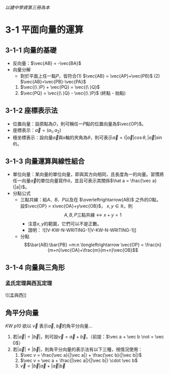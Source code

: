 *以建中學資第三冊為本*
# 3-1 平面向量的運算
## 3-1-1 向量的基礎
- 反向量：$\vec{AB} = -\vec{BA}$
- 向量分解
	- 對於平面上任一點$P$，皆符合(1) $\vec{AB} = \vec{AP}+\vec{PB}$ (2) $\vec{AB}=\vec{PB}-\vec{PA}$
	1. $\vec{(\ )P} + \vec{PQ} = \vec{(\ )Q}$
	2. $\vec{PQ} = \vec{(\ )Q} - \vec{(\ )P}$ (終點 - 始點)

## 3-1-2 座標表示法
- 位置向量：設原點為$O$，則可稱任一$P$點的位置向量為$\vec{OP}$。
- 座標表示：$\vec a = (a_1, a_2)$
- 極坐標表示：設向量$\vec a$與x軸的夾角為$\theta$，則可表示$\vec a = (|\vec a| \cos\theta, |\vec a| \sin\theta)$。

## 3-1-3 向量運算與線性組合
- 單位向量：某向量的單位向量，即與其方向相同，且長度為一的向量。習慣將任一向量$\vec a$的單位向量寫作$\hat a$，並且可表示其關係$\hat a = \frac{\vec a}{|a|}$。
- 分點公式
	- 三點共線：給$A$、$B$、$P$以及在 $\overleftrightarrow{AB}$ 之外的$O$點，設$\vec{OP} = x\vec{OA}+y\vec{OB}$， $x, y \in \mathbb{R}$，則$$A,B,P\text{三點共線} \longleftrightarrow x+y=1$$
		- 注意$x,y$的範圍，它們可以不是正數。
		- 證明： ![[V-KW-N-WRITING-1|V-KW-N-WRITING-1]]
	- 分點$$\bar{AB}:\bar{PB} =m:n \longleftrightarrow \vec{OP} = \frac{n}{m+n}\vec{OA}+\frac{m}{m+n}\vec{OB}$$
## 3-1-4 向量與三角形
### 孟氏定理與西瓦定理

![[孟與西]]
## 角平分向量
*KW p10*
欲以 $\vec v$ 表示$\vec a, \ \vec b$的角平分向量...
1. 若$|\vec a| = |\vec b|$，則可設$\vec v = \vec a + \vec b$。（前提：$\vec a + \vec b \not = \vec 0$）
2. 若$|\vec a| \not = |\vec b|$，則角平分向量的表示法有以下三種，視情況使用：
	1. $\vec v = \frac{\vec a}{|\vec a|} + \frac{\vec b}{|\vec b|}$
	2. $\vec v = \vec a + \frac{|\vec a|}{|\vec b|} \cdot \vec b$
	3. $\vec v = |\vec b|\vec a + |\vec a| \vec b$